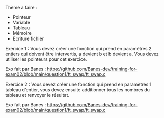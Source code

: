 Thème a faire : 
- Pointeur
- Variable
- Tableau
- Mémoire
- Ecriture fichier


Exercice 1 : 
Vous devez créer une fonction qui prend en paramètres 2 entiers qui doivent être intervertis, a devient b et b devient a. Vous devez utiliser les pointeurs pour cet exercice.

Exo fait par Banes : https://github.com/Banes-dev/training-for-exam02/blob/main/question1/ft_swap/ft_swap.c


Exercice 2 : 
Vous devez créer une fonction qui prend en paramètres 1 tableau d’entier, vous devez ensuite additionner tous les nombres du tableau et renvoyer le résultat.

Exo fait par Banes : https://github.com/Banes-dev/training-for-exam02/blob/main/question1/ft_swap/ft_swap.c
